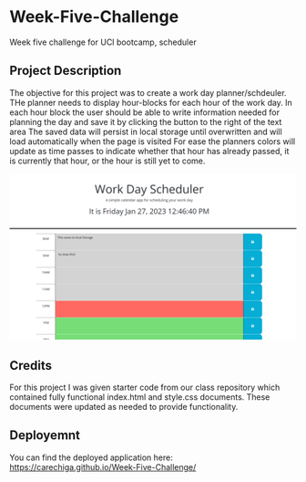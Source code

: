 # Week-Five-Challenge
Week five challenge for UCI bootcamp, scheduler
## Project Description
The objective for this project was to create a work day planner/schdeuler.
THe planner needs to display hour-blocks for each hour of the work day.
In each hour block the user should be able to write information needed for planning the day and save it by clicking the button to the right of the text area
The saved data will persist in local storage until overwritten and will load automatically when the page is visited
For ease the planners colors will update as time passes to indicate whether that hour has already passed, it is currently that hour, or the hour is still yet to come.

![alt text](assets/images/Screenshot.png)

## Credits

For this project I was given starter code from our class repository which contained fully functional index.html and style.css documents. These documents were updated as needed to provide functionality.

## Deployemnt

You can find the deployed application here:
https://carechiga.github.io/Week-Five-Challenge/